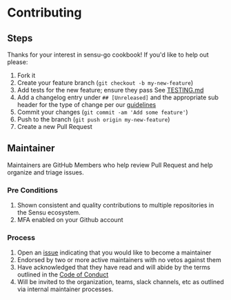 # Contributing

## Steps

Thanks for your interest in sensu-go cookbook! If you'd like to help out please:

1. Fork it
1. Create your feature branch (`git checkout -b my-new-feature`)
1. Add tests for the new feature; ensure they pass See [TESTING.md](./TESTING.md)
1. Add a changelog entry under `## [Unreleased]` and the appropriate sub header for the type of change per our [guidelines](https://github.com/sensu-plugins/community/blob/master/HOW_WE_CHANGELOG.md)
1. Commit your changes (`git commit -am 'Add some feature'`)
1. Push to the branch (`git push origin my-new-feature`)
1. Create a new Pull Request

## Maintainer

Maintainers are GitHub Members who help review Pull Request and help organize and triage issues.

### Pre Conditions

1. Shown consistent and quality contributions to multiple repositories in the Sensu ecosystem.
1. MFA enabled on your Github account

### Process

1. Open an [issue](https://github.com/sensu/sensu-go-chef/issues/new) indicating that you would like to become a maintainer
1. Endorsed by two or more active maintainers with no vetos against them
1. Have acknowledged that they have read and will abide by the terms outlined in the [Code of Conduct](https://sensu.io/conduct)
1. Will be invited to the organization, teams, slack channels, etc as outlined via internal maintainer processes.
